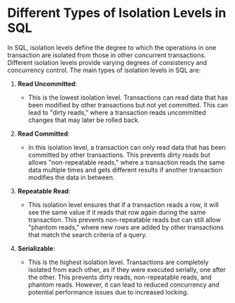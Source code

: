 # Different Types of Isolation Levels in SQL
In SQL, isolation levels define the degree to which the operations in one transaction are isolated from those in other concurrent transactions. Different isolation levels provide varying degrees of consistency and concurrency control. The main types of isolation levels in SQL are:
1. **Read Uncommitted**:
   - This is the lowest isolation level. Transactions can read data that has been modified by other transactions but not yet committed. This can lead to "dirty reads," where a transaction reads uncommitted changes that may later be rolled back.

2. **Read Committed**:
   - In this isolation level, a transaction can only read data that has been committed by other transactions. This prevents dirty reads but allows "non-repeatable reads," where a transaction reads the same data multiple times and gets different results if another transaction modifies the data in between.

3. **Repeatable Read**:
   - This isolation level ensures that if a transaction reads a row, it will see the same value if it reads that row again during the same transaction. This prevents non-repeatable reads but can still allow "phantom reads," where new rows are added by other transactions that match the search criteria of a query.

4. **Serializable**:
   - This is the highest isolation level. Transactions are completely isolated from each other, as if they were executed serially, one after the other. This prevents dirty reads, non-repeatable reads, and phantom reads. However, it can lead to reduced concurrency and potential performance issues due to increased locking.
